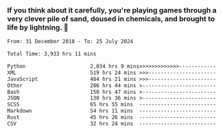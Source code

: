 ### If you think about it carefully, you're playing games through a very clever pile of sand, doused in chemicals, and brought to life by lightning.  👋


<!--START_SECTION:waka-->

```txt
From: 31 December 2018 - To: 25 July 2024

Total Time: 3,933 hrs 11 mins

Python                     2,034 hrs 9 mins>>>>>>>>>>>>>------------   51.72 %
XML                        519 hrs 24 mins >>>----------------------   13.21 %
JavaScript                 484 hrs 21 mins >>>----------------------   12.32 %
Other                      206 hrs 44 mins >------------------------   05.26 %
Bash                       150 hrs 47 mins >------------------------   03.83 %
JSON                       130 hrs 36 mins >------------------------   03.32 %
SCSS                       65 hrs 55 mins  -------------------------   01.68 %
Markdown                   54 hrs 11 mins  -------------------------   01.38 %
Rust                       45 hrs 26 mins  -------------------------   01.16 %
CSV                        32 hrs 24 mins  -------------------------   00.82 %
```

<!--END_SECTION:waka-->
